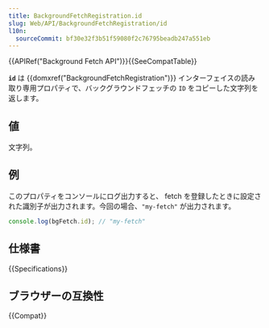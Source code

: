 ```yaml
---
title: BackgroundFetchRegistration.id
slug: Web/API/BackgroundFetchRegistration/id
l10n:
  sourceCommit: bf30e32f3b51f59080f2c76795beadb247a551eb
---
```


{{APIRef("Background Fetch API")}}{{SeeCompatTable}}

**`id`** は {{domxref("BackgroundFetchRegistration")}} インターフェイスの読み取り専用プロパティで、バックグラウンドフェッチの `ID` をコピーした文字列を返します。

## 値

文字列。

## 例

このプロパティをコンソールにログ出力すると、 fetch を登録したときに設定された識別子が出力されます。今回の場合、`"my-fetch"` が出力されます。

```js
console.log(bgFetch.id); // "my-fetch"
```

## 仕様書

{{Specifications}}

## ブラウザーの互換性

{{Compat}}
